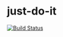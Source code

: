 # just-do-it

[![Build Status](https://travis-ci.com/kangseokgyu/just-do-it.svg?branch=main)](https://travis-ci.com/kangseokgyu/just-do-it)
